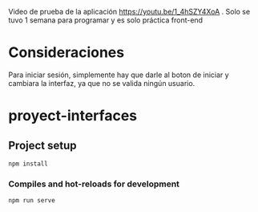 Video de prueba de la aplicación https://youtu.be/1_4hSZY4XoA . Solo se tuvo 1 semana para programar y es solo práctica front-end

# Consideraciones
Para iniciar sesión, simplemente hay que darle al boton de iniciar y cambiara la interfaz, ya que no se valida ningún usuario.

# proyect-interfaces  
## Project setup
```
npm install
```

### Compiles and hot-reloads for development
```
npm run serve
```
